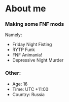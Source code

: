 # About me

### Making some FNF mods

Namely:

* Friday Night Fisting
* RYTP Funk
* FNF Animania!
* Depressive Night Murder

### Other:

* Age: 16
* Time: UTC +11:00
* Country: Russia
